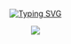 <!---------- Typing SVG ---------->
<p align="center">
    <a href="https://avatars.githubusercontent.com/u/85664936?v=4">
        <img
            src="https://readme-typing-svg.herokuapp.com?size=39&width=1200&lines=Welcome+To+WhiteDevil+media+[WHITE]..."
            alt="Typing SVG"
        />
    </a>
</p>



<p align="center">
  <a href="httsp://github.com/terror-boy/White">
    <img src="https://img.shields.io/github/repo-size/terror-boy/White?color=green&label=Repo%20total%20size&style=plastic">
<p align="center"> <size="50000"&width="100000">
